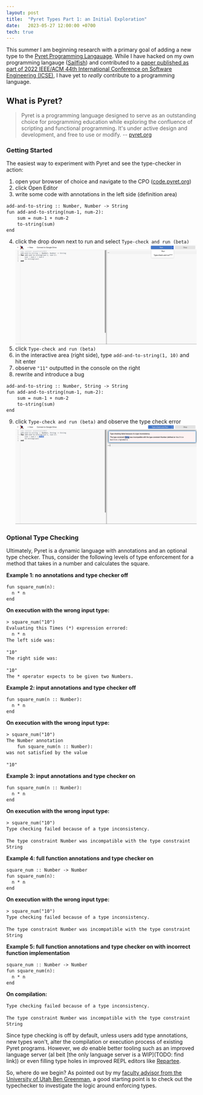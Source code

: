```yaml
---
layout: post
title:  "Pyret Types Part 1: an Initial Exploration"
date:   2023-05-27 12:00:00 +0700
tech: true
---
```


This summer I am beginning research with a primary goal of adding a new type to the [Pyret Programming Langauage](https://pyret.org/). While I have hacked on my own programming langauge ([Sailfish](https://github.com/sailfish-lang)) and contributed to a [paper published as part of 2022 IEEE/ACM 44th International Conference on Software Engineering (ICSE)](https://software-lab.org/publications/icse2022_Nessie.pdf), I have yet to _really_ contribute to a programming language. 

## What is Pyret?

> Pyret is a programming language designed to serve as an outstanding choice for programming education while exploring the confluence of scripting and functional programming. It's under active design and development, and free to use or modify.
-- [pyret.org](https://pyret.org/)

### Getting Started

The easiest way to experiment with Pyret and see the type-checker in action:

1. open your browser of choice and navigate to the CPO ([code.pyret.org](https://code.pyret.org/))
2. click Open Editor
3. write some code with annotations in the left side (definition area)
```pyret
add-and-to-string :: Number, Number -> String
fun add-and-to-string(num-1, num-2):
    sum = num-1 + num-2
    to-string(sum)
end
```
4. click the drop down next to run and select `Type-check and run (beta)`
![`Type-check and run (beta)` button](../../assets/images/type_check_REPL_find.png)
5. click `Type-check and run (beta)`
6. in the interactive area (right side), type `add-and-to-string(1, 10)` and hit enter
7. observe `"11"` outputted in the console on the right
8. rewrite and introduce a bug
```pyret
add-and-to-string :: Number, String -> String
fun add-and-to-string(num-1, num-2):
    sum = num-1 + num-2
    to-string(sum)
end
```
9. click `Type-check and run (beta)` and observe the type check error
![`Type-check and run (beta)` button](../../assets/images/type_check_REPL_failure.png)


### Optional Type Checking

Ultimately, Pyret is a dynamic language with annotations and an optional type checker. Thus, consider the following levels of type enforcement for a method that takes in a number and calculates the square.

**Example 1: no annotations and type checker off**
```
fun square_num(n):
  n * n
end
```

**On execution with the wrong input type:**
```
> square_num("10")
Evaluating this Times (*) expression errored:
  n * n
The left side was:

"10"
The right side was:

"10"
The * operator expects to be given two Numbers.
```

**Example 2: input annotations and type checker off**
```
fun square_num(n :: Number):
  n * n
end
```

**On execution with the wrong input type:**
```
> square_num("10")
The Number annotation
    fun square_num(n :: Number):
was not satisfied by the value

"10"
```

**Example 3: input annotations and type checker on**
```
fun square_num(n :: Number):
  n * n
end
```

**On execution with the wrong input type:**
```
> square_num("10")
Type checking failed because of a type inconsistency.

The type constraint Number was incompatible with the type constraint String
```

**Example 4: full function annotations and type checker on**
```
square_num :: Number -> Number
fun square_num(n):
  n * n
end
```

**On execution with the wrong input type:**
```
> square_num("10")
Type checking failed because of a type inconsistency.

The type constraint Number was incompatible with the type constraint String
```

**Example 5: full function annotations and type checker on with incorrect function implementation**
```
square_num :: Number -> Number
fun square_num(n):
  n * n
end
```

**On compilation:**
```
Type checking failed because of a type inconsistency.

The type constraint Number was incompatible with the type constraint String
```

Since type checking is off by default, unless users add type annotations, new types won't, alter the compilation or execution process of existing Pyret programs. However, we _do_ enable better tooling such as an improved language server (al beit [the only language server is a WIP](TODO: find link)) or even filling type holes in improved REPL editors like [Repartee](https://kilthub.cmu.edu/articles/conference_contribution/Combining_Interactive_and_Whole-Program_Editing_with_REPARTEE/19787683?backTo=/collections/PLATEAU_2022/5957631).

So, where do we begin? As pointed out by my [faculty advisor from the University of Utah Ben Greenman](https://ben-greenman.com/), a good starting point is to check out the typechecker to investigate the logic around enforcing types.

